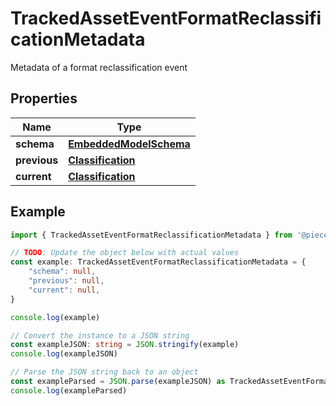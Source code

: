 
# TrackedAssetEventFormatReclassificationMetadata

Metadata of a format reclassification event

## Properties

Name | Type
------------ | -------------
**schema** | [**EmbeddedModelSchema**](EmbeddedModelSchema)
**previous** | [**Classification**](Classification)
**current** | [**Classification**](Classification)

## Example

```typescript
import { TrackedAssetEventFormatReclassificationMetadata } from '@pieces.app/pieces-os-client'

// TODO: Update the object below with actual values
const example: TrackedAssetEventFormatReclassificationMetadata = {
    "schema": null,
    "previous": null,
    "current": null,
}

console.log(example)

// Convert the instance to a JSON string
const exampleJSON: string = JSON.stringify(example)
console.log(exampleJSON)

// Parse the JSON string back to an object
const exampleParsed = JSON.parse(exampleJSON) as TrackedAssetEventFormatReclassificationMetadata
console.log(exampleParsed)
```


